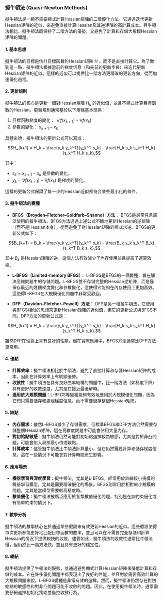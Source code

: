 ### 擬牛頓法 (Quasi-Newton Methods)

擬牛頓法是一類不需要顯式計算Hessian矩陣的二階優化方法。它通過迭代更新Hessian矩陣的近似，來避免直接計算Hessian及其逆矩陣的高計算成本。與牛頓法相比，擬牛頓法既保持了二階方法的優勢，又避免了計算和存儲大規模Hessian矩陣的問題。

#### 1. **基本思想**

擬牛頓法的目標是估計目標函數的Hessian矩陣  $`H`$ ，而不是直接計算它。為了做到這一點，擬牛頓法根據當前的梯度信息（和先前的更新步長）來迭代更新Hessian矩陣的近似。這樣的近似可以提供比一階方法更精確的更新方向，從而加速優化過程。

#### 2. **更新規則**

擬牛頓法的核心是更新一個對Hessian矩陣  $`H_k`$  的近似值，並且不顯式計算目標函數的Hessian。更新規則通常基於以下兩條基本關係：
1. 目標函數梯度的變化： $`\nabla f(x_{k+1}) - \nabla f(x_k)`$ 
2. 參數的變化： $`x_{k+1} - x_k`$ 

具體來說，擬牛頓法的更新公式可以寫成：

```math
H_{k+1} = H_k + \frac{y_k y_k^T}{y_k^T s_k} - \frac{H_k s_k s_k^T H_k}{s_k^T H_k s_k},
```

其中：
-  $`s_k = x_{k+1} - x_k`$  是參數的變化，
-  $`y_k = \nabla f(x_{k+1}) - \nabla f(x_k)`$  是梯度的變化。

這樣的更新公式保證了每一步的Hessian近似都符合某些最小化的條件。

#### 3. **擬牛頓法的變種**

- **BFGS（Broyden–Fletcher–Goldfarb–Shanno）方法**：
  BFGS是最常見且廣泛使用的擬牛頓法。BFGS方法通過上述公式不斷地更新Hessian的逆矩陣（而不是Hessian本身），從而避免了對Hessian矩陣的顯式求逆。BFGS的更新公式如下：
  
```math
B_{k+1} = B_k + \frac{y_k y_k^T}{y_k^T s_k} - \frac{B_k s_k s_k^T B_k}{s_k^T B_k s_k},
```

  其中  $`B_k`$  是Hessian矩陣的逆，這個方法有效減少了內存使用並且提高了運算效率。

- **L-BFGS（Limited-memory BFGS）**：
  L-BFGS是BFGS的一個變種，旨在解決高維問題中的存儲問題。L-BFGS並不存儲完整的Hessian逆矩陣，而是僅保存最近的幾個梯度變化和參數變化，這使得它能夠在內存使用上更加高效。這使得L-BFGS在大規模優化問題中非常受歡迎。

- **DFP（Davidon–Fletcher–Powell）方法**：
  DFP是另一種擬牛頓法，它使用與BFGS相似的思想來更新Hessian矩陣的近似值，但它的更新公式與BFGS不同。DFP方法的更新公式是：
  
```math
H_{k+1} = H_k + \frac{y_k y_k^T}{y_k^T s_k} - \frac{H_k s_k s_k^T H_k}{s_k^T H_k s_k}.
```

  雖然DFP在理論上具有良好的性能，但在實際應用中，BFGS方法通常比DFP方法更常用。

#### 4. **優點**

- **計算效率**：擬牛頓法相比於牛頓法，避免了直接計算和存儲Hessian矩陣的成本，因此在計算效率上有明顯優勢。
- **收斂性**：擬牛頓法在具有良好曲率結構的問題中，比一階方法（如梯度下降）具有更好的收斂速度，尤其是在接近最優解時。
- **適用於大規模問題**：L-BFGS等變種能夠有效地應用於大規模優化問題，因為它們只需要儲存和處理梯度信息，而不需要儲存整個Hessian矩陣。

#### 5. **缺點**

- **內存需求**：雖然L-BFGS減少了存儲需求，但標準BFGS和DFP方法仍然需要存儲整個Hessian矩陣，這在高維度問題中可能會佔用大量內存。
- **對初始點敏感**：擬牛頓法仍然可能對初始點選擇較為敏感，尤其是對於非凸問題，可能會陷入局部最小值或鞍點。
- **計算成本**：儘管擬牛頓法比牛頓法計算量小，但它仍然需要計算和儲存梯度信息，這在一些情況下可能會對計算時間產生影響。

#### 6. **應用場景**

- **機器學習與深度學習**：擬牛頓法，尤其是L-BFGS，經常用於訓練較小規模的機器學習模型，尤其是需要精確優化的場景。BFGS則常用於相對較小規模的問題，尤其是當模型需要較高精度時。
- **數值優化**：擬牛頓法被廣泛應用於各類數值優化問題，特別是在無約束優化或有簡單約束的情況下。

#### 7. **數學分析**

擬牛頓法的數學核心在於通過某些假設來有效更新Hessian的近似。這些假設使得每次更新都能更好地匹配目標函數的曲率，並且可以在不需要完全存儲和計算Hessian的情況下提供較快的收斂。儘管如此，擬牛頓法的收斂性通常比牛頓法慢，但仍然比一階方法快，並且具有更好的穩定性。

#### 8. **總結**

擬牛頓法提供了牛頓法的優勢，並通過避免顯式計算Hessian矩陣來降低計算和存儲的成本。它在許多優化問題中都表現出了良好的性能，並且對於需要高效計算的大規模問題來說，L-BFGS變種是非常有效的選擇。然而，擬牛頓法仍然存在對初始點的敏感性和對非凸問題可能不收斂的問題。因此，在使用擬牛頓法時，通常需要仔細選擇初始化策略並監控收斂行為。